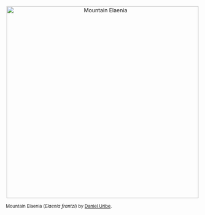 <p align="center">
    <img width=500px src="https://user-images.githubusercontent.com/52205/74559386-e3a95400-4f29-11ea-9062-57c926547ab7.png" alt="Mountain Elaenia" />
</p>

<sub>Mountain Elaenia (_Elaenia frantzi_) by [Daniel Uribe](https://www.flickr.com/photos/birdingtourscolombia/15234111589).</sub>
